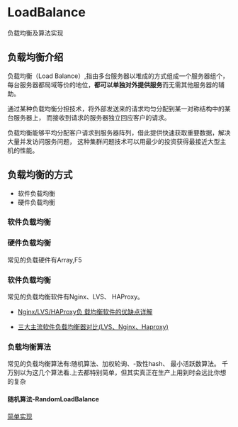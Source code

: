 # LoadBalance
负载均衡及算法实现

## 负载均衡介绍
负载均衡（Load Balance）,指由多台服务器以堆成的方式组成一个服务器组个，
每台服务器都局域等价的地位，**都可以单独对外提供服务**而无需其他服务器的辅助。

通过某种负载均衡分担技术，将外部发送来的请求均匀分配到某一对称结构中的某台服务器上，
而接收到请求的服务器独立回应客户的请求。

负载均衡能够平均分配客户请求到服务器阵列，借此提供快速获取重要数据，解决大量并发访问服务问题，
这种集群问题技术可以用最少的投资获得最接近大型主机的性能。

## 负载均衡的方式
- 软件负载均衡
- 硬件负载均衡

### 软件负载均衡

### 硬件负载均衡
常见的负载硬件有Array,F5

### 软件负载均衡
常见的负载均衡软件有Nginx、LVS、 HAProxy。

- [Nginx/LVS/HAProxy负 载均衡软件的优缺点详解](http://www.ha97.com/5646.html)

- [三大主流软件负载均衡器对比(LVS、Nginx、Haproxy)](http://www.21yunwei.com/archives/5824)

### 负载均衡算法
常见的负载均衡算法有:随机算法、加权轮询、-致性hash、 最小活跃数算法。
千万别以为这几个算法看.上去都特别简单，但其实真正在生产上用到时会远比你想的复杂

#### 随机算法-RandomLoadBalance
[简单实现](src/random/Random.java)

